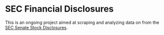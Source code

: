 # SEC Financial Disclosures

This is an ongoing project aimed at scraping and analyzing data on from the [SEC Senate Stock Disclosures](https://sec.report/Senate-Stock-Disclosures/Filings). 
